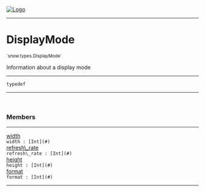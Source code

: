 
[![Logo](../../../images/logo.png)](../../../api/index.html)

---



<h1>DisplayMode</h1>
<small>`snow.types.DisplayMode`</small>

Information about a display mode

---

`typedef`

---

&nbsp;
&nbsp;



<h3>Members</h3> <hr/><span class="member apipage">
                <a name="width"><a class="lift" href="#width">width</a></a><div class="clear"></div><code class="signature apipage">width : [Int](#)</code><br/></span>
            <span class="small_desc_flat"></span><span class="member apipage">
                <a name="refresh_rate"><a class="lift" href="#refresh_rate">refresh\_rate</a></a><div class="clear"></div><code class="signature apipage">refresh\_rate : [Int](#)</code><br/></span>
            <span class="small_desc_flat"></span><span class="member apipage">
                <a name="height"><a class="lift" href="#height">height</a></a><div class="clear"></div><code class="signature apipage">height : [Int](#)</code><br/></span>
            <span class="small_desc_flat"></span><span class="member apipage">
                <a name="format"><a class="lift" href="#format">format</a></a><div class="clear"></div><code class="signature apipage">format : [Int](#)</code><br/></span>
            <span class="small_desc_flat"></span>







---

&nbsp;
&nbsp;
&nbsp;
&nbsp;
